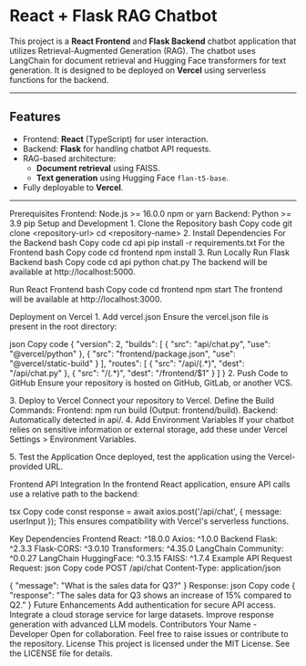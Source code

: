 # React + Flask RAG Chatbot

This project is a **React Frontend** and **Flask Backend** chatbot application that utilizes Retrieval-Augmented Generation (RAG). The chatbot uses LangChain for document retrieval and Hugging Face transformers for text generation. It is designed to be deployed on **Vercel** using serverless functions for the backend.

---

## **Features**

- Frontend: **React** (TypeScript) for user interaction.
- Backend: **Flask** for handling chatbot API requests.
- RAG-based architecture:
  - **Document retrieval** using FAISS.
  - **Text generation** using Hugging Face `flan-t5-base`.
- Fully deployable to **Vercel**.

---
Prerequisites Frontend: Node.js \>= 16.0.0 npm or yarn Backend: Python
\>= 3.9 pip Setup and Development 1. Clone the Repository bash Copy code
git clone \<repository-url\> cd \<repository-name\> 2. Install
Dependencies For the Backend bash Copy code cd api pip install -r
requirements.txt For the Frontend bash Copy code cd frontend npm install
3. Run Locally Run Flask Backend bash Copy code cd api python chat.py
The backend will be available at http://localhost:5000.

Run React Frontend bash Copy code cd frontend npm start The frontend
will be available at http://localhost:3000.

Deployment on Vercel 1. Add vercel.json Ensure the vercel.json file is
present in the root directory:

json Copy code { \"version\": 2, \"builds\": \[ { \"src\":
\"api/chat.py\", \"use\": \"@vercel/python\" }, { \"src\":
\"frontend/package.json\", \"use\": \"@vercel/static-build\" } \],
\"routes\": \[ { \"src\": \"/api/(.\*)\", \"dest\": \"/api/chat.py\" },
{ \"src\": \"/(.\*)\", \"dest\": \"/frontend/\$1\" } \] } 2. Push Code
to GitHub Ensure your repository is hosted on GitHub, GitLab, or another
VCS.

3\. Deploy to Vercel Connect your repository to Vercel. Define the Build
Commands: Frontend: npm run build (Output: frontend/build). Backend:
Automatically detected in api/. 4. Add Environment Variables If your
chatbot relies on sensitive information or external storage, add these
under Vercel Settings \> Environment Variables.

5\. Test the Application Once deployed, test the application using the
Vercel-provided URL.

Frontend API Integration In the frontend React application, ensure API
calls use a relative path to the backend:

tsx Copy code const response = await axios.post(\'/api/chat\', {
message: userInput }); This ensures compatibility with Vercel\'s
serverless functions.

Key Dependencies Frontend React: \^18.0.0 Axios: \^1.0.0 Backend Flask:
\^2.3.3 Flask-CORS: \^3.0.10 Transformers: \^4.35.0 LangChain Community:
\^0.0.27 LangChain HuggingFace: \^0.3.15 FAISS: \^1.7.4 Example API
Request Request: json Copy code POST /api/chat Content-Type:
application/json

{ \"message\": \"What is the sales data for Q3?\" } Response: json Copy
code { \"response\": \"The sales data for Q3 shows an increase of 15%
compared to Q2.\" } Future Enhancements Add authentication for secure
API access. Integrate a cloud storage service for large datasets.
Improve response generation with advanced LLM models. Contributors Your
Name - Developer Open for collaboration. Feel free to raise issues or
contribute to the repository. License This project is licensed under the
MIT License. See the LICENSE file for details.


